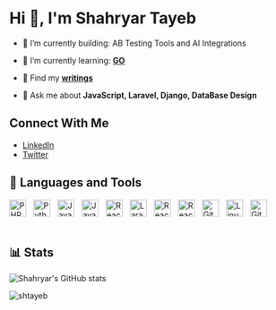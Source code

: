 

# Hi 👋, I'm Shahryar Tayeb
<p align="center" style="margin:10px 0 5px 0"> 

- 🎥 I’m currently building: AB Testing Tools and AI Integrations

- 🌱 I’m currently learning: [**GO**](https://github.com/shtayeb/learning-GO)

- 🎥 Find my [**writings**](https://blog.shahryartayeb.com)

- 💬 Ask me about **JavaScript, Laravel, Django, DataBase Design**

</p>

## Connect With Me
- [LinkedIn](https://www.linkedin.com/in/shahryar-tayeb/)
- [Twitter](https://twitter.com/shahryar_tayeb)


## 🧰 Languages and Tools
<img align="left" alt="PHP" width="30px" style="padding-right:10px;" src="https://cdn.jsdelivr.net/gh/devicons/devicon/icons/php/php-original.svg" />

<img align="left" alt="Python" width="30px" style="padding-right:10px;" src="https://cdn.jsdelivr.net/gh/devicons/devicon/icons/python/python-plain.svg" />

<img align="left" alt="JavaScript" width="30px" style="padding-right:10px;" src="https://cdn.jsdelivr.net/gh/devicons/devicon@latest/icons/go/go-original.svg" />

<img align="left" alt="JavaScript" width="30px" style="padding-right:10px;" src="https://cdn.jsdelivr.net/gh/devicons/devicon/icons/javascript/javascript-plain.svg" />

<img align="left" alt="React" width="30px" style="padding-right:10px;" src="https://cdn.jsdelivr.net/gh/devicons/devicon/icons/django/django-plain.svg" />

<img align="left" alt="Laravel" width="30px" style="padding-right:10px;" src="https://laravel.com/img/logomark.min.svg" />
<img align="left" alt="React" width="30px" style="padding-right:10px;" src="https://cdn.jsdelivr.net/gh/devicons/devicon/icons/vuejs/vuejs-original.svg" />

<img align="left" alt="React" width="30px" style="padding-right:10px;" src="https://cdn.jsdelivr.net/gh/devicons/devicon/icons/react/react-original.svg" />


<img align="left" alt="Git" width="30px" style="padding-right:10px;" src="https://cdn.jsdelivr.net/gh/devicons/devicon/icons/git/git-original.svg" />
<img align="left" alt="Linux" width="30px" style="padding-right:10px;" src="https://cdn.jsdelivr.net/gh/devicons/devicon/icons/linux/linux-original.svg" />
<img align="left" alt="GitHub" width="30px" style="padding-right:10px;" src="https://cdn.jsdelivr.net/gh/devicons/devicon/icons/github/github-original-wordmark.svg" />
<br />
<br />
<br />

## 📊 Stats

![Shahryar's GitHub stats](https://github-readme-stats.vercel.app/api?username=shtayeb&show_icons=true&theme=gruvbox)



<p align=""><img align="center" src="https://github-readme-streak-stats.herokuapp.com/?user=shtayeb&theme=gruvbox" alt="shtayeb" /></p>
</p>



